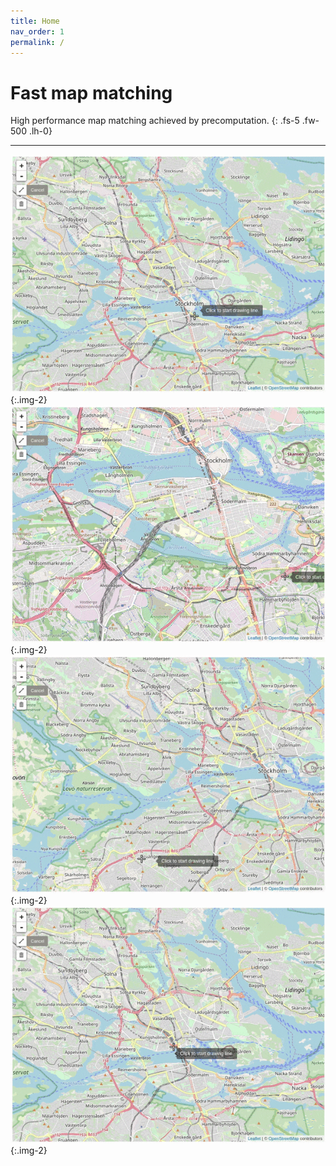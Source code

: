 ```yaml
---
title: Home
nav_order: 1
permalink: /
---
```


# Fast map matching

High performance map matching achieved by precomputation.
{: .fs-5 .fw-500 .lh-0}

---

![fmm output](/assets/images/demo1.gif){:.img-2}
![fmm output](/assets/images/demo2.gif){:.img-2}
![fmm output](/assets/images/demo3.gif){:.img-2}
![fmm output](/assets/images/demo4.gif){:.img-2}
